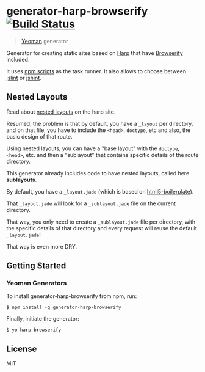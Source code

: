 # generator-harp-browserify [![Build Status](https://secure.travis-ci.org/chris-l/generator-harp-browserify.png?branch=master)](https://travis-ci.org/chris-l/generator-harp-browserify)

> [Yeoman](http://yeoman.io) generator

Generator for creating static sites based on [Harp](http://harpjs.com) that have [Browserify](http://browserify.org) included.

It uses [npm scripts](https://docs.npmjs.com/misc/scripts) as the task runner. It also allows to choose between [jslint](http://www.jslint.com) or [jshint](http://jshint.com).

## Nested Layouts

Read about [nested layouts](http://harpjs.com/docs/development/layout#nested-layout) on the harp site.

Resumed, the problem is that by default, you have a `_layout` per directory, and on that file, you have to include the `<head>`, `doctype`, etc and also, the basic design of that route.

Using nested layouts, you can have a "base layout" with the `doctype`, `<head>`, etc. and then a "sublayout" that contains specific details of the route directory.

This generator already includes code to have nested layouts, called here **sublayouts**.

By default, you have a `_layout.jade` (which is based on [html5-boilerplate](https://html5boilerplate.com/)).

That `_layout.jade` will look for a `_sublayout.jade` file on the current directory.

That way, you only need to create a `_sublayout.jade` file per directory, with the specific details of that directory and every request will reuse the default `_layout.jade`!

That way is even more DRY.

## Getting Started

### Yeoman Generators

To install generator-harp-browserify from npm, run:

```
$ npm install -g generator-harp-browserify
```

Finally, initiate the generator:

```
$ yo harp-browserify
```

## License

MIT
